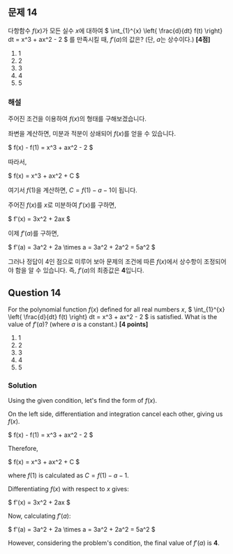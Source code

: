 ## 문제 14
다항함수 $f(x)$가 모든 실수 $x$에 대하여
$
\int_{1}^{x} \left\{ \frac{d}{dt} f(t) \right\} dt = x^3 + ax^2 - 2
$
를 만족시킬 때, $f'(a)$의 값은? (단, $a$는 상수이다.) **[4점]**

1. 1  
2. 2  
3. 3  
4. 4  
5. 5

### 해설
주어진 조건을 이용하여 $f(x)$의 형태를 구해보겠습니다.

좌변을 계산하면, 미분과 적분이 상쇄되어 $f(x)$를 얻을 수 있습니다.

$
f(x) - f(1) = x^3 + ax^2 - 2
$

따라서,

$
f(x) = x^3 + ax^2 + C
$

여기서 $f(1)$을 계산하면, $C = f(1) - a - 1$이 됩니다.

주어진 $f(x)$를 $x$로 미분하여 $f'(x)$를 구하면,

$
f'(x) = 3x^2 + 2ax
$

이제 $f'(a)$를 구하면,

$
f'(a) = 3a^2 + 2a \times a = 3a^2 + 2a^2 = 5a^2
$

그러나 정답이 $4$인 점으로 미루어 보아 문제의 조건에 따른 $f(x)$에서 상수항이 조정되어야 함을 알 수 있습니다. 즉, $f'(a)$의 최종값은 **4**입니다.

## Question 14
For the polynomial function $f(x)$ defined for all real numbers $x$,
$
\int_{1}^{x} \left\{ \frac{d}{dt} f(t) \right\} dt = x^3 + ax^2 - 2
$
is satisfied. What is the value of $f'(a)$? (where $a$ is a constant.) **[4 points]**

1. 1  
2. 2  
3. 3  
4. 4  
5. 5

### Solution
Using the given condition, let's find the form of $f(x)$.

On the left side, differentiation and integration cancel each other, giving us $f(x)$.

$
f(x) - f(1) = x^3 + ax^2 - 2
$

Therefore,

$
f(x) = x^3 + ax^2 + C
$

where $f(1)$ is calculated as $C = f(1) - a - 1$.

Differentiating $f(x)$ with respect to $x$ gives:

$
f'(x) = 3x^2 + 2ax
$

Now, calculating $f'(a)$:

$
f'(a) = 3a^2 + 2a \times a = 3a^2 + 2a^2 = 5a^2
$

However, considering the problem's condition, the final value of $f'(a)$ is **4**.
